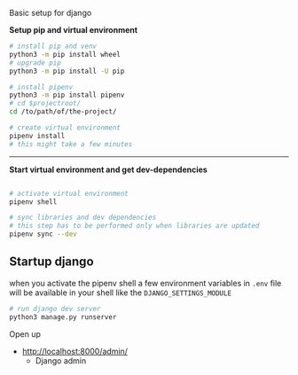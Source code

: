 Basic setup for django

**Setup pip and virtual environment**

```bash
# install pip and venv
python3 -m pip install wheel
# upgrade pip
python3 -m pip install -U pip

# install pipenv
python3 -m pip install pipenv
# cd $projectroot/
cd /to/path/of/the-project/

# create virtual environment
pipenv install
# this might take a few minutes
```

---

**Start virtual environment and get dev-dependencies**

```bash

# activate virtual environment
pipenv shell

# sync libraries and dev dependencies
# this step has to be performed only when libraries are updated
pipenv sync --dev

```

## Startup django

when you activate the pipenv shell a few environment variables in `.env` file will be available in your
shell like the `DJANGO_SETTINGS_MODULE`

```bash
# run django dev server
python3 manage.py runserver
```

Open up

- [http://localhost:8000/admin/](http://localhost:8000/admin/)
  - Django admin
